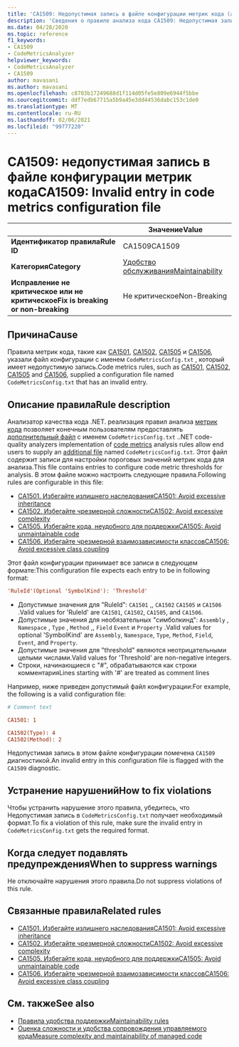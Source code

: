 ```yaml
---
title: 'CA1509: Недопустимая запись в файле конфигурации метрик кода (анализ кода)'
description: 'Сведения о правиле анализа кода CA1509: Недопустимая запись в файле конфигурации метрик кода'
ms.date: 04/28/2020
ms.topic: reference
f1_keywords:
- CA1509
- CodeMetricsAnalyzer
helpviewer_keywords:
- CodeMetricsAnalyzer
- CA1509
author: mavasani
ms.author: mavasani
ms.openlocfilehash: c8703b17249688d1f114d05fe5e809e6944f5bbe
ms.sourcegitcommit: ddf7edb67715a5b9a45e3dd44536dabc153c1de0
ms.translationtype: MT
ms.contentlocale: ru-RU
ms.lasthandoff: 02/06/2021
ms.locfileid: "99777220"
---
```

# <a name="ca1509-invalid-entry-in-code-metrics-configuration-file"></a><span data-ttu-id="3ad67-103">CA1509: недопустимая запись в файле конфигурации метрик кода</span><span class="sxs-lookup"><span data-stu-id="3ad67-103">CA1509: Invalid entry in code metrics configuration file</span></span>

| | <span data-ttu-id="3ad67-104">Значение</span><span class="sxs-lookup"><span data-stu-id="3ad67-104">Value</span></span> |
|-|-|
| <span data-ttu-id="3ad67-105">**Идентификатор правила**</span><span class="sxs-lookup"><span data-stu-id="3ad67-105">**Rule ID**</span></span> |<span data-ttu-id="3ad67-106">CA1509</span><span class="sxs-lookup"><span data-stu-id="3ad67-106">CA1509</span></span>|
| <span data-ttu-id="3ad67-107">**Категория**</span><span class="sxs-lookup"><span data-stu-id="3ad67-107">**Category**</span></span> |[<span data-ttu-id="3ad67-108">Удобство обслуживания</span><span class="sxs-lookup"><span data-stu-id="3ad67-108">Maintainability</span></span>](maintainability-warnings.md)|
| <span data-ttu-id="3ad67-109">**Исправление не критическое или не критическое**</span><span class="sxs-lookup"><span data-stu-id="3ad67-109">**Fix is breaking or non-breaking**</span></span> |<span data-ttu-id="3ad67-110">Не критическое</span><span class="sxs-lookup"><span data-stu-id="3ad67-110">Non-Breaking</span></span>|

## <a name="cause"></a><span data-ttu-id="3ad67-111">Причина</span><span class="sxs-lookup"><span data-stu-id="3ad67-111">Cause</span></span>

<span data-ttu-id="3ad67-112">Правила метрик кода, такие как [CA1501](ca1501.md), [CA1502](ca1502.md), [CA1505](ca1505.md) и [CA1506](ca1506.md), указали файл конфигурации с именем `CodeMetricsConfig.txt` , который имеет недопустимую запись.</span><span class="sxs-lookup"><span data-stu-id="3ad67-112">Code metrics rules, such as [CA1501](ca1501.md), [CA1502](ca1502.md), [CA1505](ca1505.md) and [CA1506](ca1506.md), supplied a configuration file named `CodeMetricsConfig.txt` that has an invalid entry.</span></span>

## <a name="rule-description"></a><span data-ttu-id="3ad67-113">Описание правила</span><span class="sxs-lookup"><span data-stu-id="3ad67-113">Rule description</span></span>

<span data-ttu-id="3ad67-114">Анализатор качества кода .NET. реализация правил анализа [метрик кода](/visualstudio/code-quality/code-metrics-values) позволяет конечным пользователям предоставлять [дополнительный файл](https://github.com/dotnet/roslyn/blob/release/dev16.6/docs/analyzers/Using%20Additional%20Files.md) с именем `CodeMetricsConfig.txt` .</span><span class="sxs-lookup"><span data-stu-id="3ad67-114">.NET code-quality analyzers implementation of [code metrics](/visualstudio/code-quality/code-metrics-values) analysis rules allow end users to supply an [additional file](https://github.com/dotnet/roslyn/blob/release/dev16.6/docs/analyzers/Using%20Additional%20Files.md) named `CodeMetricsConfig.txt`.</span></span> <span data-ttu-id="3ad67-115">Этот файл содержит записи для настройки пороговых значений метрик кода для анализа.</span><span class="sxs-lookup"><span data-stu-id="3ad67-115">This file contains entries to configure code metric thresholds for analysis.</span></span> <span data-ttu-id="3ad67-116">В этом файле можно настроить следующие правила.</span><span class="sxs-lookup"><span data-stu-id="3ad67-116">Following rules are configurable in this file:</span></span>

- [<span data-ttu-id="3ad67-117">CA1501. Избегайте излишнего наследования</span><span class="sxs-lookup"><span data-stu-id="3ad67-117">CA1501: Avoid excessive inheritance</span></span>](ca1501.md)
- [<span data-ttu-id="3ad67-118">CA1502. Избегайте чрезмерной сложности</span><span class="sxs-lookup"><span data-stu-id="3ad67-118">CA1502: Avoid excessive complexity</span></span>](ca1502.md)
- [<span data-ttu-id="3ad67-119">CA1505. Избегайте кода, неудобного для поддержки</span><span class="sxs-lookup"><span data-stu-id="3ad67-119">CA1505: Avoid unmaintainable code</span></span>](ca1505.md)
- [<span data-ttu-id="3ad67-120">CA1506. Избегайте чрезмерной взаимозависимости классов</span><span class="sxs-lookup"><span data-stu-id="3ad67-120">CA1506: Avoid excessive class coupling</span></span>](ca1506.md)

<span data-ttu-id="3ad67-121">Этот файл конфигурации принимает все записи в следующем формате:</span><span class="sxs-lookup"><span data-stu-id="3ad67-121">This configuration file expects each entry to be in following format:</span></span>

```ini
'RuleId'(Optional 'SymbolKind'): 'Threshold'
```

- <span data-ttu-id="3ad67-122">Допустимые значения для "RuleId": `CA1501` ,, `CA1502` `CA1505` и `CA1506` .</span><span class="sxs-lookup"><span data-stu-id="3ad67-122">Valid values for 'RuleId' are `CA1501`, `CA1502`, `CA1505`, and `CA1506`.</span></span>
- <span data-ttu-id="3ad67-123">Допустимые значения для необязательных "симболкинд": `Assembly` , `Namespace` , `Type` , `Method` ,, `Field` `Event` и `Property` .</span><span class="sxs-lookup"><span data-stu-id="3ad67-123">Valid values for optional 'SymbolKind' are `Assembly`, `Namespace`, `Type`, `Method`, `Field`, `Event`, and `Property`.</span></span>
- <span data-ttu-id="3ad67-124">Допустимые значения для "threshold" являются неотрицательными целыми числами.</span><span class="sxs-lookup"><span data-stu-id="3ad67-124">Valid values for 'Threshold' are non-negative integers.</span></span>
- <span data-ttu-id="3ad67-125">Строки, начинающиеся с "#", обрабатываются как строки комментария</span><span class="sxs-lookup"><span data-stu-id="3ad67-125">Lines starting with '#' are treated as comment lines</span></span>

<span data-ttu-id="3ad67-126">Например, ниже приведен допустимый файл конфигурации:</span><span class="sxs-lookup"><span data-stu-id="3ad67-126">For example, the following is a valid configuration file:</span></span>

```ini
# Comment text

CA1501: 1

CA1502(Type): 4
CA1502(Method): 2
```

<span data-ttu-id="3ad67-127">Недопустимая запись в этом файле конфигурации помечена `CA1509` диагностикой.</span><span class="sxs-lookup"><span data-stu-id="3ad67-127">An invalid entry in this configuration file is flagged with the `CA1509` diagnostic.</span></span>

## <a name="how-to-fix-violations"></a><span data-ttu-id="3ad67-128">Устранение нарушений</span><span class="sxs-lookup"><span data-stu-id="3ad67-128">How to fix violations</span></span>

<span data-ttu-id="3ad67-129">Чтобы устранить нарушение этого правила, убедитесь, что Недопустимая запись в `CodeMetricsConfig.txt` получает необходимый формат.</span><span class="sxs-lookup"><span data-stu-id="3ad67-129">To fix a violation of this rule, make sure the invalid entry in `CodeMetricsConfig.txt` gets the required format.</span></span>

## <a name="when-to-suppress-warnings"></a><span data-ttu-id="3ad67-130">Когда следует подавлять предупреждения</span><span class="sxs-lookup"><span data-stu-id="3ad67-130">When to suppress warnings</span></span>

<span data-ttu-id="3ad67-131">Не отключайте нарушения этого правила.</span><span class="sxs-lookup"><span data-stu-id="3ad67-131">Do not suppress violations of this rule.</span></span>

## <a name="related-rules"></a><span data-ttu-id="3ad67-132">Связанные правила</span><span class="sxs-lookup"><span data-stu-id="3ad67-132">Related rules</span></span>

- [<span data-ttu-id="3ad67-133">CA1501. Избегайте излишнего наследования</span><span class="sxs-lookup"><span data-stu-id="3ad67-133">CA1501: Avoid excessive inheritance</span></span>](ca1501.md)
- [<span data-ttu-id="3ad67-134">CA1502. Избегайте чрезмерной сложности</span><span class="sxs-lookup"><span data-stu-id="3ad67-134">CA1502: Avoid excessive complexity</span></span>](ca1502.md)
- [<span data-ttu-id="3ad67-135">CA1505. Избегайте кода, неудобного для поддержки</span><span class="sxs-lookup"><span data-stu-id="3ad67-135">CA1505: Avoid unmaintainable code</span></span>](ca1505.md)
- [<span data-ttu-id="3ad67-136">CA1506. Избегайте чрезмерной взаимозависимости классов</span><span class="sxs-lookup"><span data-stu-id="3ad67-136">CA1506: Avoid excessive class coupling</span></span>](ca1506.md)

## <a name="see-also"></a><span data-ttu-id="3ad67-137">См. также</span><span class="sxs-lookup"><span data-stu-id="3ad67-137">See also</span></span>

- [<span data-ttu-id="3ad67-138">Правила удобства поддержки</span><span class="sxs-lookup"><span data-stu-id="3ad67-138">Maintainability rules</span></span>](maintainability-warnings.md)
- [<span data-ttu-id="3ad67-139">Оценка сложности и удобства сопровождения управляемого кода</span><span class="sxs-lookup"><span data-stu-id="3ad67-139">Measure complexity and maintainability of managed code</span></span>](/visualstudio/code-quality/code-metrics-values)
